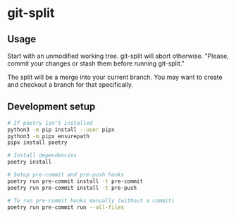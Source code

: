 # git-split

## Usage

Start with an unmodified working tree. git-split will abort otherwise. "Please,
commit your changes or stash them before running git-split." 

The split will be a merge into your current branch. You may want to create and
checkout a branch for that specifically.

## Development setup
```sh
# If poetry isn't installed
python3 -m pip install --user pipx
python3 -m pipx ensurepath
pipx install poetry

# Install dependencies
poetry install

# Setup pre-commit and pre-push hooks
poetry run pre-commit install -t pre-commit
poetry run pre-commit install -t pre-push

# To run pre-commit hooks manually (without a commit)
poetry run pre-commit run --all-files
```
